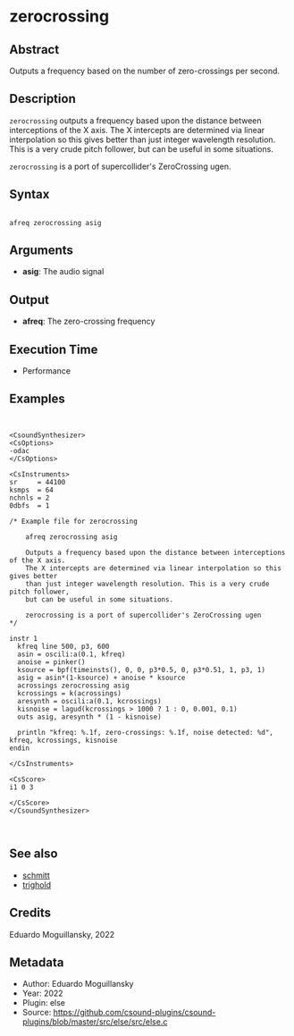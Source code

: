 # zerocrossing

## Abstract

Outputs a frequency based on the number of zero-crossings per second.


## Description


`zerocrossing` outputs a frequency based upon the distance between interceptions of the X axis. 
The X intercepts are determined via linear interpolation so this gives better than just integer 
wavelength resolution. This is a very crude pitch follower, but can be useful in some situations.

`zerocrossing` is a port of supercollider's ZeroCrossing ugen. 

## Syntax


```csound

afreq zerocrossing asig

```
    
## Arguments

* **asig**: The audio signal

## Output

* **afreq**: The zero-crossing frequency

## Execution Time

* Performance

## Examples


```csound


<CsoundSynthesizer>
<CsOptions>
-odac           
</CsOptions>

<CsInstruments>
sr     = 44100
ksmps  = 64
nchnls = 2
0dbfs  = 1

/* Example file for zerocrossing

	afreq zerocrossing asig

	Outputs a frequency based upon the distance between interceptions of the X axis.
	The X intercepts are determined via linear interpolation so this gives better 
	than just integer wavelength resolution. This is a very crude pitch follower, 
	but can be useful in some situations.
	
	zerocrossing is a port of supercollider's ZeroCrossing ugen
*/

instr 1
  kfreq line 500, p3, 600
  asin = oscili:a(0.1, kfreq)
  anoise = pinker()
  ksource = bpf(timeinsts(), 0, 0, p3*0.5, 0, p3*0.51, 1, p3, 1)
  asig = asin*(1-ksource) + anoise * ksource  
  acrossings zerocrossing asig
  kcrossings = k(acrossings)
  aresynth = oscili:a(0.1, kcrossings)
  kisnoise = lagud(kcrossings > 1000 ? 1 : 0, 0.001, 0.1) 
  outs asig, aresynth * (1 - kisnoise)
  
  println "kfreq: %.1f, zero-crossings: %.1f, noise detected: %d", kfreq, kcrossings, kisnoise
endin

</CsInstruments>

<CsScore>
i1 0 3

</CsScore>
</CsoundSynthesizer>



```


## See also

* [schmitt](schmitt.md)
* [trighold](https://csound.com/docs/manual/trighold.html)


## Credits

Eduardo Moguillansky, 2022


## Metadata

* Author: Eduardo Moguillansky
* Year: 2022
* Plugin: else
* Source: https://github.com/csound-plugins/csound-plugins/blob/master/src/else/src/else.c
